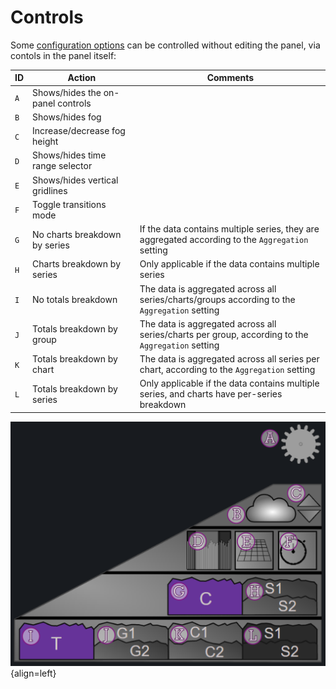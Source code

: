 # Controls

Some [configuration options](configuration_options.md) can be controlled without editing the panel, via contols in the panel itself:


| ID | Action | Comments |
| ------------ | ------------- | ------------- |
| `A` | Shows/hides the on-panel controls | |
| `B` | Shows/hides fog | |
| `C` | Increase/decrease fog height | |
| `D` | Shows/hides time range selector | |
| `E` | Shows/hides vertical gridlines | |
| `F` | Toggle transitions mode | |
| `G` | No charts breakdown by series | If the data contains multiple series, they are aggregated according to the `Aggregation` setting |
| `H` | Charts breakdown by series | Only applicable if the data contains multiple series |
| `I` | No totals breakdown | The data is aggregated across all series/charts/groups according to the `Aggregation` setting  |
| `J` | Totals breakdown by group | The data is aggregated across all series/charts per group, according to the `Aggregation` setting  |
| `K` | Totals breakdown by chart | The data is aggregated across all series per chart, according to the `Aggregation` setting  |
| `L` | Totals breakdown by series | Only applicable if the data contains multiple series, and charts have per-series breakdown |



![Image title](/img/controls.PNG){align=left}